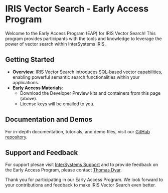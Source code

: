 # IRIS Vector Search - Early Access Program

Welcome to the Early Access Program (EAP) for IRIS Vector Search! This program provides participants with the tools and knowledge to leverage the power of vector search within InterSystems IRIS.

## Getting Started

- **Overview**: IRIS Vector Search introduces SQL-based vector capabilities, enabling powerful semantic search functionalities within your applications.
- **Early Access Materials**:
  - Download the Developer Preview kits and containers from this page (above).
  - License keys will be emailed to you.

## Documentation and Demos

For in-depth documentation, tutorials, and demo files, visit our [GitHub repository](https://github.com/intersystems-community/iris-vector-search).

## Support and Feedback

For support plesae visit [InterSystems Support](https://wrc.intersystems.com) and to provide feedback on the Early Access Program, please contact [Thomas Dyar](mailto:thomas.dyar@intersystems.com).

Thank you for participating in our Early Access Program. We look forward to your contributions and feedback to make IRIS Vector Search even better.
